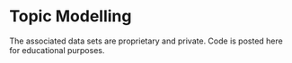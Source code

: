 # Topic Modelling

The associated data sets are proprietary and private. Code is posted here for educational purposes.
